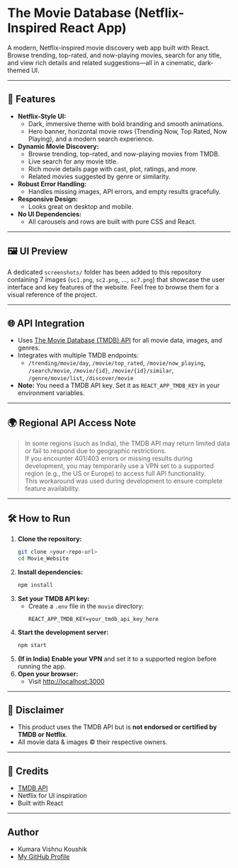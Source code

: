 # The Movie Database (Netflix-Inspired React App)

A modern, Netflix-inspired movie discovery web app built with React. Browse trending, top-rated, and now-playing movies, search for any title, and view rich details and related suggestions—all in a cinematic, dark-themed UI.

---

## 🚀 Features

- **Netflix-Style UI:**
  - Dark, immersive theme with bold branding and smooth animations.
  - Hero banner, horizontal movie rows (Trending Now, Top Rated, Now Playing), and a modern search experience.
- **Dynamic Movie Discovery:**
  - Browse trending, top-rated, and now-playing movies from TMDB.
  - Live search for any movie title.
  - Rich movie details page with cast, plot, ratings, and more.
  - Related movies suggested by genre or similarity.
- **Robust Error Handling:**
  - Handles missing images, API errors, and empty results gracefully.
- **Responsive Design:**
  - Looks great on desktop and mobile.
- **No UI Dependencies:**
  - All carousels and rows are built with pure CSS and React.

---

## 🖼️ UI Preview

A dedicated `screenshots/` folder has been added to this repository containing 7 images (`sc1.png`, `sc2.png`, ..., `sc7.png`) that showcase the user interface and key features of the website. Feel free to browse them for a visual reference of the project.

---

## 🌐 API Integration

- Uses [The Movie Database (TMDB) API](https://www.themoviedb.org/documentation/api) for all movie data, images, and genres.
- Integrates with multiple TMDB endpoints:
  - `/trending/movie/day`, `/movie/top_rated`, `/movie/now_playing`, `/search/movie`, `/movie/{id}`, `/movie/{id}/similar`, `/genre/movie/list`, `/discover/movie`
- **Note:** You need a TMDB API key. Set it as `REACT_APP_TMDB_KEY` in your environment variables.

---

## 🌍 Regional API Access Note

> In some regions (such as India), the TMDB API may return limited data or fail to respond due to geographic restrictions.  
> If you encounter 401/403 errors or missing results during development, you may temporarily use a VPN set to a supported region (e.g., the US or Europe) to access full API functionality.  
> This workaround was used during development to ensure complete feature availability.

---

## 🛠️ How to Run

1. **Clone the repository:**
   ```bash
   git clone <your-repo-url>
   cd Movie_Website
   ```
2. **Install dependencies:**
   ```bash
   npm install
   ```
3. **Set your TMDB API key:**
   - Create a `.env` file in the `movie` directory:
     ```env
     REACT_APP_TMDB_KEY=your_tmdb_api_key_here
     ```
4. **Start the development server:**
   ```bash
   npm start
   ```
5. **(If in India) Enable your VPN** and set it to a supported region before running the app.
6. **Open your browser:**
   - Visit [http://localhost:3000](http://localhost:3000)

---

## 📢 Disclaimer

- This product uses the TMDB API but is **not endorsed or certified by TMDB or Netflix**.
- All movie data & images © their respective owners.

---

## 🙏 Credits

- [TMDB API](https://www.themoviedb.org/documentation/api)
- Netflix for UI inspiration
- Built with React 

---

## Author
- Kumara Vishnu Koushik
- [My GitHub Profile](https://github.com/vishnukoushikkumara)
